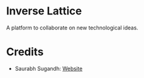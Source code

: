 # Inverse Lattice
  
A platform to collaborate on new technological ideas.

# Credits
- Saurabh Sugandh: [Website](https://inverselattice.com) 
